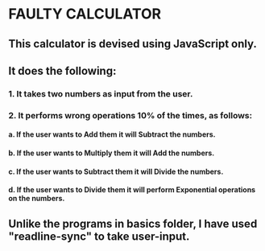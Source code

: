 # FAULTY CALCULATOR

## This calculator is devised using JavaScript only. 

## It does the following: 
### 1. It takes two numbers as input from the user. 
### 2. It performs wrong operations 10% of the times, as follows: 
#### a. If the user wants to Add them it will Subtract the numbers. 
#### b. If the user wants to Multiply them it will Add the numbers.
#### c. If the user wants to Subtract them it will Divide the numbers.
#### d. If the user wants to Divide them it will perform Exponential operations on the numbers.

## Unlike the programs in basics folder, I have used "readline-sync" to take user-input. 

